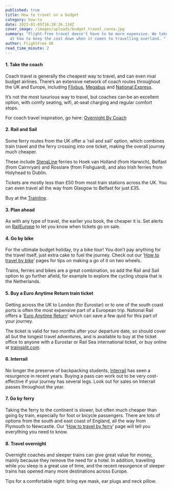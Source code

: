 ```yaml
---
published: true
title: How to travel on a budget
category: how-to
date: 2023-01-05T16:28:36.134Z
cover_image: /images/uploads/budget_travel_canva.jpg
summary: "Flight-free travel doesn't have to be more expensive. We take a look
  at how to keep the cost down when it comes to travelling overland. "
author: FlightFree UK
read_time_minute: 2
---
```

#### 1. Take the coach

Coach travel is generally the cheapest way to travel, and can even rival budget airlines. There’s an extensive network of coach routes throughout the UK and Europe, including [Flixbus](https://flixbus.com/), [Megabus](https://uk.megabus.com/journey-planner/map) and [National Express](https://www.nationalexpress.com/en). 

It’s not the most luxurious way to travel, but coaches can be an excellent option, with comfy seating, wifi, at-seat charging and regular comfort stops. 

For coach travel inspiration, go here: [Overnight By Coach](https://flightfree.co.uk/travel_articles/overnight-by-coach/)

#### 2. Rail and Sail

Some ferry routes from the UK offer a ‘rail and sail’ option, which combines train travel and the ferry crossing into one ticket, making the overall journey much cheaper. 

These include [StenaLine](https://www.stenaline.co.uk/rail-and-sail/to-ireland) ferries to Hoek van Holland (from Harwich), Belfast (from Cairnryan) and Rosslare (from Fishguard), and also Irish ferries from Holyhead to Dublin. 

Tickets are mostly less than £50 from most train stations across the UK. You can even travel all the way from Glasgow to Belfast for just £35.

Buy at the [Trainline](https://www.thetrainline.com/trains/great-britain/rail-and-sail).

#### 3. Plan ahead

As with any type of travel, the earlier you book, the cheaper it is. Set alerts on [RailEurope](https://www.raileurope.com/) to let you know when tickets go on sale.

#### 4. Go by bike

For the ultimate budget holiday, try a bike tour! You don’t pay anything for the travel itself, just extra cake to fuel the journey. Check out our ‘[How to travel by bike](https://www.sustrans.org.uk/)’ pages for tips on making a go of it on two wheels.

Trains, ferries and bikes are a great combination, so add the Rail and Sail option to go further afield, for example to explore the cycling utopia that is the Netherlands. 

#### 5. Buy a Euro Anytime Return train ticket 

Getting across the UK to London (for Eurostar) or to one of the south coast ports is often the most expensive part of a European trip. National Rail offers a ‘[Euro Anytime Return](https://www.nationalrail.co.uk/ticket-types/tickets/eor/)’ which can save a few quid for this part of your journey. 

The ticket is valid for two months after your departure date, so should cover all but the longest travel adventures, and is available to buy at the ticket office to anyone with a Eurostar or Rail Sea international ticket, or buy online at [trainsplit.com](http://trainsplit.com). 

#### 6. Interrail

No longer the preserve of backpacking students, [Interrail](https://www.interrail.eu/en/interrail-passes/global-pass) has seen a resurgence in recent years. Buying a pass can work out to be very cost-effective if your journey has several legs. Look out for sales on Interrail passes throughout the year.

#### 7. Go by ferry

Taking the ferry to the continent is slower, but often much cheaper than going by train, especially for foot or bicycle passengers. There are lots of options from the south and east coast of England, all the way from Plymouth to Newcastle. Our ‘[How to travel by ferry](https://flightfree.co.uk/post/how-to-travel-by-ferry/)’ page will tell you everything you need to know.

#### 8. Travel overnight

Overnight coaches and sleeper trains can give great value for money, mainly because they remove the need for a hotel. In addition, travelling while you sleep is a great use of time, and the recent resurgence of sleeper trains has opened many more destinations across Europe.

T﻿ips for a comfortable night: bring eye mask, ear plugs and neck pillow.